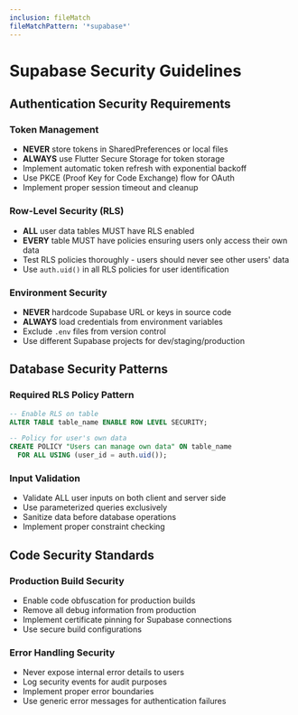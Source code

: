 ```yaml
---
inclusion: fileMatch
fileMatchPattern: '*supabase*'
---
```


# Supabase Security Guidelines

## Authentication Security Requirements

### Token Management
- **NEVER** store tokens in SharedPreferences or local files
- **ALWAYS** use Flutter Secure Storage for token storage
- Implement automatic token refresh with exponential backoff
- Use PKCE (Proof Key for Code Exchange) flow for OAuth
- Implement proper session timeout and cleanup

### Row-Level Security (RLS)
- **ALL** user data tables MUST have RLS enabled
- **EVERY** table MUST have policies ensuring users only access their own data
- Test RLS policies thoroughly - users should never see other users' data
- Use `auth.uid()` in all RLS policies for user identification

### Environment Security
- **NEVER** hardcode Supabase URL or keys in source code
- **ALWAYS** load credentials from environment variables
- Exclude `.env` files from version control
- Use different Supabase projects for dev/staging/production

## Database Security Patterns

### Required RLS Policy Pattern
```sql
-- Enable RLS on table
ALTER TABLE table_name ENABLE ROW LEVEL SECURITY;

-- Policy for user's own data
CREATE POLICY "Users can manage own data" ON table_name
  FOR ALL USING (user_id = auth.uid());
```

### Input Validation
- Validate ALL user inputs on both client and server side
- Use parameterized queries exclusively
- Sanitize data before database operations
- Implement proper constraint checking

## Code Security Standards

### Production Build Security
- Enable code obfuscation for production builds
- Remove all debug information from production
- Implement certificate pinning for Supabase connections
- Use secure build configurations

### Error Handling Security
- Never expose internal error details to users
- Log security events for audit purposes
- Implement proper error boundaries
- Use generic error messages for authentication failures